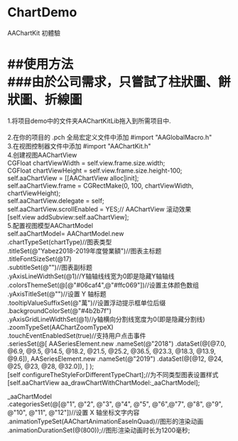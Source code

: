 # ChartDemo
AAChartKit 初體驗

##使用方法<br>
###由於公司需求，只嘗試了柱狀圖、餅狀圖、折線圖
===================================
1.将项目demo中的文件夹AAChartKitLib拖入到所需项目中.<br>  
2.在你的项目的 .pch 全局宏定义文件中添加 #import "AAGlobalMacro.h"<br>
3.在视图控制器文件中添加 #import "AAChartKit.h"<br>
4.创建视图AAChartView<br>
CGFloat chartViewWidth  = self.view.frame.size.width;<br>
    CGFloat chartViewHeight = self.view.frame.size.height-100;<br>
    self.aaChartView = [[AAChartView alloc]init];<br>
    self.aaChartView.frame = CGRectMake(0, 100, chartViewWidth, chartViewHeight);<br>
    self.aaChartView.delegate = self;<br>
    self.aaChartView.scrollEnabled = YES;// AAChartView 滚动效果<br>
    [self.view addSubview:self.aaChartView];<br>
5.配置视图模型AAChartModel<br>
 self.aaChartModel= AAChartModel.new<br>
    .chartTypeSet(chartType)//图表类型<br>
    .titleSet(@"Yabez2018-2019年度營業額")//图表主标题<br>
    .titleFontSizeSet(@17)<br>
    .subtitleSet(@"")//图表副标题<br>
    .yAxisLineWidthSet(@1)//Y轴轴线线宽为0即是隐藏Y轴轴线<br>
    .colorsThemeSet(@[@"#06caf4",@"#ffc069"])//设置主体颜色数组<br>
    .yAxisTitleSet(@"")//设置 Y 轴标题<br>
    .tooltipValueSuffixSet(@"萬")//设置浮动提示框单位后缀<br>
    .backgroundColorSet(@"#4b2b7f")<br>
    .yAxisGridLineWidthSet(@1)//y轴横向分割线宽度为0(即是隐藏分割线)<br>
    .zoomTypeSet(AAChartZoomTypeX)<br>
    .touchEventEnabledSet(true)//支持用户点击事件<br>
    .seriesSet(@[
                 AASeriesElement.new
                 .nameSet(@"2018")
                 .dataSet(@[@7.0, @6.9, @9.5, @14.5, @18.2, @21.5, @25.2, @36.5, @23.3, @18.3, @13.9, @9.6]),
                 AASeriesElement.new
                 .nameSet(@"2019")
                 .dataSet(@[@12, @24, @25, @23, @28, @32.0]),
                 ]
               );<br>
    [self configureTheStyleForDifferentTypeChart];//为不同类型图表设置样式<br>
    [self.aaChartView aa_drawChartWithChartModel:_aaChartModel];<br>
    
_aaChartModel<br>
    .categoriesSet(@[@"1", @"2", @"3", @"4", @"5", @"6",@"7", @"8", @"9", @"10", @"11", @"12"])//设置 X 轴坐标文字内容
    .animationTypeSet(AAChartAnimationEaseInQuad)//图形的渲染动画
    .animationDurationSet(@(800));//图形渲染动画时长为1200毫秒;
